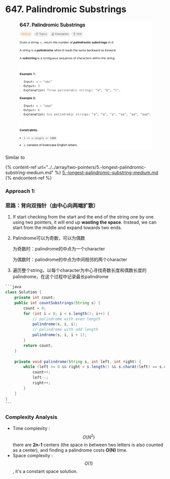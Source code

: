 # 647. Palindromic Substrings

<figure><img src="../../../.gitbook/assets/image (1) (1).png" alt=""><figcaption></figcaption></figure>



Similar to&#x20;

{% content-ref url="../../array/two-pointers/5.-longest-palindromic-substring-medium.md" %}
[5.-longest-palindromic-substring-medium.md](../../array/two-pointers/5.-longest-palindromic-substring-medium.md)
{% endcontent-ref %}

### Approach 1:

### 思路：背向双指针（由中心向两端扩散）

1. If start checking from the start and the end of the string one by one using two pointers, it will end up **wasting the space**. Instead, we can start from the middle and expand towards two ends.
2.  Palindrome可以为奇数，可以为偶数

    为奇数时：palindrome的中点为一个character

    为偶数时：palindrome的中点为中间相邻的两个character
3. 遍历整个string，以每个character为中心寻找奇数长度和偶数长度的palindrome，在这个过程中记录最长palindrome

````java
```java
class Solution {
    private int count;
    public int countSubstrings(String s) {
        count = 0;
        for (int i = 0; i < s.length(); i++) {
            // palindrome with even length
            palindrome(s, i, i);
            // palindrome with odd length
            palindrome(s, i, i + 1);
        }
        return count;
    }

    private void palindrome(String s, int left, int right) {
        while (left >= 0 && right < s.length() && s.charAt(left) == s.charAt(right)) {
            count++;
            left--;
            right++;
        }
    }
}
```
````

### Complexity Analysis

* Time complexity : $$O(N^2)$$ there are **2n-1** centers (the space in between two letters is also counted as a center), and finding a palindrome costs **O(N)** time.
* Space complexity : $$O(1)$$, it's a constant space solution.
